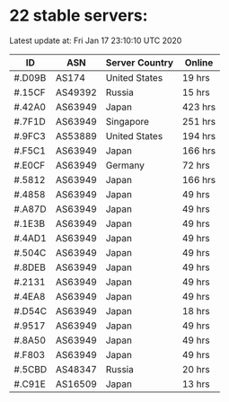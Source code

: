 # 22 stable servers:

Latest update at: Fri Jan 17 23:10:10 UTC 2020

| ID | ASN | Server Country | Online |
| -- | --- | -------------- | ------ |
| #.D09B | AS174 | United States | 19 hrs |
| #.15CF | AS49392 | Russia | 15 hrs |
| #.42A0 | AS63949 | Japan | 423 hrs |
| #.7F1D | AS63949 | Singapore | 251 hrs |
| #.9FC3 | AS53889 | United States | 194 hrs |
| #.F5C1 | AS63949 | Japan | 166 hrs |
| #.E0CF | AS63949 | Germany | 72 hrs |
| #.5812 | AS63949 | Japan | 166 hrs |
| #.4858 | AS63949 | Japan | 49 hrs |
| #.A87D | AS63949 | Japan | 49 hrs |
| #.1E3B | AS63949 | Japan | 49 hrs |
| #.4AD1 | AS63949 | Japan | 49 hrs |
| #.504C | AS63949 | Japan | 49 hrs |
| #.8DEB | AS63949 | Japan | 49 hrs |
| #.2131 | AS63949 | Japan | 49 hrs |
| #.4EA8 | AS63949 | Japan | 49 hrs |
| #.D54C | AS63949 | Japan | 18 hrs |
| #.9517 | AS63949 | Japan | 49 hrs |
| #.8A50 | AS63949 | Japan | 49 hrs |
| #.F803 | AS63949 | Japan | 49 hrs |
| #.5CBD | AS48347 | Russia | 20 hrs |
| #.C91E | AS16509 | Japan | 13 hrs |


